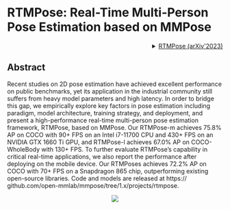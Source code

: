 # RTMPose: Real-Time Multi-Person Pose Estimation based on MMPose

<!-- [ALGORITHM] -->

<details>
<summary align="right"><a href="https://link.springer.com/chapter/10.1007/978-3-030-58580-8_27">RTMPose (arXiv'2023)</a></summary>

```bibtex
@misc{https://doi.org/10.48550/arxiv.2303.07399,
  doi = {10.48550/ARXIV.2303.07399},
  url = {https://arxiv.org/abs/2303.07399},
  author = {Jiang, Tao and Lu, Peng and Zhang, Li and Ma, Ningsheng and Han, Rui and Lyu, Chengqi and Li, Yining and Chen, Kai},
  keywords = {Computer Vision and Pattern Recognition (cs.CV), FOS: Computer and information sciences, FOS: Computer and information sciences},
  title = {RTMPose: Real-Time Multi-Person Pose Estimation based on MMPose},
  publisher = {arXiv},
  year = {2023},
  copyright = {Creative Commons Attribution 4.0 International}
}

```

</details>

## Abstract

<!-- [ABSTRACT] -->

Recent studies on 2D pose estimation have achieved excellent performance on public benchmarks, yet its application in the industrial community still suffers from heavy model parameters and high latency. In order to bridge this gap, we empirically explore key factors in pose estimation including paradigm, model architecture, training strategy, and deployment, and present a high-performance real-time multi-person pose estimation framework, RTMPose, based on MMPose. Our RTMPose-m achieves 75.8% AP on COCO with 90+ FPS on an Intel i7-11700 CPU and 430+ FPS on an NVIDIA GTX 1660 Ti GPU, and RTMPose-l achieves 67.0% AP on COCO-WholeBody with 130+ FPS. To further evaluate RTMPose’s capability in critical real-time applications, we also report the performance after deploying on the mobile device. Our RTMPoses achieves 72.2% AP on COCO with 70+ FPS on a Snapdragon 865 chip, outperforming existing open-source libraries. Code and models are released at https:// github.com/open-mmlab/mmpose/tree/1.x/projects/rtmpose.

<!-- [IMAGE] -->

<div align=center>
<img src="https://user-images.githubusercontent.com/15977946/225237680-6e3640c1-7b03-4cd9-9bb2-ca28adb8710d.png">
</div>
